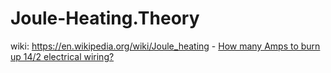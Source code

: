 # Joule-Heating.Theory
wiki: https://en.wikipedia.org/wiki/Joule_heating - [How many Amps to burn up 14/2 electrical wiring?](https://youtu.be/QccOg_J1Xhw)
